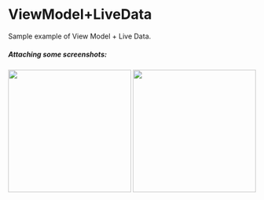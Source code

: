 # ViewModel+LiveData
Sample example of View Model + Live Data. 

##### <b> Attaching some screenshots: </b> 

<img src = "screenshots/screen0.png" width = "250" />  <img src = "screenshots/screen0.png" width = "250" />

